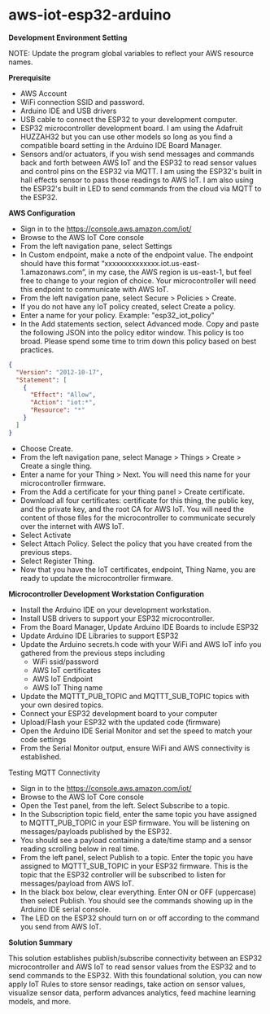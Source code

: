# aws-iot-esp32-arduino

**Development Environment Setting**

NOTE: Update the program global variables to reflect your AWS resource names. 

**Prerequisite**
* AWS Account
* WiFi connection SSID and password. 
* Arduino IDE and USB drivers
* USB cable to connect the ESP32 to your development computer.   
* ESP32 microcontroller development board. I am using the Adafruit HUZZAH32 but you can use other models so long as you find a compatible board setting in the Arduino IDE Board Manager. 
* Sensors and/or actuators, if you wish send messages and commands back and forth between AWS IoT and the ESP32 to read sensor values and control pins on the ESP32 via MQTT. I am using the ESP32's built in hall effects sensor to pass those readings to AWS IoT. I am also using the ESP32's built in LED to send commands from the cloud via MQTT to the ESP32. 

**AWS Configuration**

* Sign in to the https://console.aws.amazon.com/iot/
* Browse to the AWS IoT Core console
* From the left navigation pane, select Settings
* In Custom endpoint, make a note of the endpoint value. The endpoint should have this format “xxxxxxxxxxxxxx.iot.us-east-1.amazonaws.com”, in my case, the AWS region is us-east-1, but feel free to change to your region of choice.  Your microcontroller will need this endpoint to communicate with AWS IoT. 
* From the left navigation pane, select Secure > Policies > Create.
* If you do not have any IoT policy created, select Create a policy.
* Enter a name for your policy. Example: "esp32_iot_policy"
* In the Add statements section, select Advanced mode. Copy and paste the following JSON into the policy editor window. This policy is too broad. Please spend some time to trim down this policy based on best practices. 
```json
{
  "Version": "2012-10-17",
  "Statement": [
    {
      "Effect": "Allow",
      "Action": "iot:*",
      "Resource": "*"
    }
  ]
}
```
* Choose Create.
* From the left navigation pane, select Manage > Things > Create > Create a single thing. 
* Enter a name for your Thing > Next. You will need this name for your microcontroller firmware.
* From the Add a certificate for your thing panel > Create certificate.
* Download all four certificates: certificate for this thing, the public key, and the private key, and the root CA for AWS IoT. You will need the content of those files for the microcontroller to communicate securely over the internet with AWS IoT. 
* Select Activate
* Select Attach Policy. Select the policy that you have created from the previous steps. 
* Select Register Thing.
* Now that you have the IoT certificates, endpoint, Thing Name, you are ready to update the microcontroller firmware. 


**Microcontroller Development Workstation Configuration**
* Install the Arduino IDE on your development workstation. 
* Install USB drivers to support your ESP32 microcontroller.
* From the Board Manager, Update Arduino IDE Boards to include ESP32
* Update Arduino IDE Libraries to support ESP32 
* Update the Arduino secrets.h code with your WiFi and AWS IoT info you gathered from the previous steps including
  * WiFi ssid/password
  * AWS IoT certificates
  * AWS IoT Endpoint
  * AWS IoT Thing name
* Update the MQTTT_PUB_TOPIC and MQTTT_SUB_TOPIC topics with your own desired topics. 
* Connect your ESP32 development board to your computer
* Upload/Flash your ESP32 with the updated code (firmware)
* Open the Arduino IDE Serial Monitor and set the speed to match your code settings
* From the Serial Monitor output, ensure WiFi and AWS connectivity is established.

Testing MQTT Connectivity
* Sign in to the https://console.aws.amazon.com/iot/
* Browse to the AWS IoT Core console
* Open the Test panel, from the left. Select Subscribe to a topic.
* In the Subscription topic field, enter the same topic you have assigned to MQTTT_PUB_TOPIC in your ESP firmware. You will be listening on messages/payloads published by the ESP32. 
* You should see a payload containing a date/time stamp and a sensor reading scrolling below in real time.
* From the left panel, select Publish to a topic. Enter the topic you have assigned to MQTTT_SUB_TOPIC in your ESP32 firmware. This is the topic that the ESP32 controller will be subscribed to listen for messages/payload from AWS IoT. 
* In the black box below, clear everything. Enter ON or OFF (uppercase) then select Publish. You should see the commands showing up in the Arduino IDE serial console. 
* The LED on the ESP32 should turn on or off according to the command you send from AWS IoT.

**Solution Summary**

This solution establishes publish/subscribe connectivity between an ESP32 microcontroller and AWS IoT to read sensor values from the ESP32 and to send commands to the ESP32.  With this foundational solution, you can now apply IoT Rules to store sensor readings, take action on sensor values, visualize sensor data, perform advances analytics, feed machine learning models, and more. 
